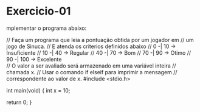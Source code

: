 # Exercicio-01
mplementar o programa abaixo:

// Faça um programa que leia a pontuação obtida por um jogador em // um jogo de Sinuca.
// E atenda os criterios definidos abaixo
// 0  -| 10  -> Insuficiente
// 10 -| 40  -> Regular
// 40 -| 70  -> Bom
// 70 -| 90  -> Otimo
// 90 -| 100 -> Excelente  
// O valor a ser avaliado será armazenado em uma variável inteira // chamada x.
// Usar o comando if elseif para imprimir a mensagem
// correspondente ao valor de x.
#include <stdio.h>

int main(void) {
  int x = 10;
 
  return 0;
}
